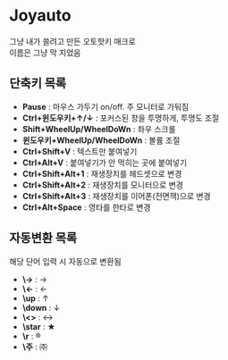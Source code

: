# Joyauto

그냥 내가 쓸려고 만든 오토핫키 매크로 \
이름은 그냥 막 지었음

## 단축키 목록

- **Pause** : 마우스 가두기 on/off. 주 모니터로 가둬짐
- **Ctrl+윈도우키+↑/↓** : 포커스된 창을 투명하게, 투명도 조절
- **Shift+WheelUp/WheelDoWn** : 좌우 스크롤
- **윈도우키+WheelUp/WheelDoWn** : 볼륨 조절
- **Ctrl+Shift+V** : 텍스트만 붙여넣기
- **Ctrl+Alt+V** : 붙여넣기가 안 먹히는 곳에 붙여넣기
- **Ctrl+Shift+Alt+1** : 재생장치를 헤드셋으로 변경
- **Ctrl+Shift+Alt+2** : 재생장치를 모니터으로 변경
- **Ctrl+Shift+Alt+3** : 재생장치를 이어폰(전면잭)으로 변경
- **Ctrl+Alt+Space** : 영타를 한타로 변경

## 자동변환 목록

해당 단어 입력 시 자동으로 변환됨

- **\\->** : →
- **\\<-** : ←
- **\\up** : ↑
- **\\down** : ↓
- **\\<>** : ↔
- **\\star** : ★
- **\\r** : ®
- **\\주** : ㈜

